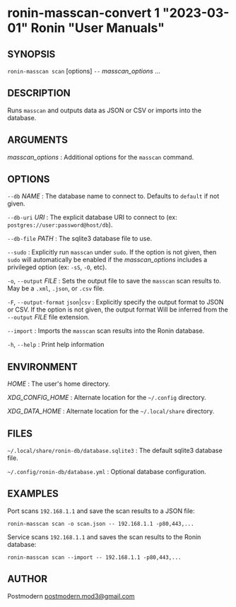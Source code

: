 # ronin-masscan-convert 1 "2023-03-01" Ronin "User Manuals"

## SYNOPSIS

`ronin-masscan scan` [options] `--` *masscan_options* ...

## DESCRIPTION

Runs `masscan` and outputs data as JSON or CSV or imports into the database.

## ARGUMENTS

*masscan_options*
: Additional options for the `masscan` command.

## OPTIONS

`--db` *NAME*
: The database name to connect to. Defaults to `default` if not given.

`--db-uri` *URI*
: The explicit database URI to connect to
  (ex: `postgres://user:password@host/db`).

`--db-file` *PATH*
: The sqlite3 database file to use.

`--sudo`
: Explicitly run `masscan` under `sudo`. If the option is not given, then
  `sudo` will automatically be enabled if the *masscan_options* includes a
  privileged option (ex: `-sS`, `-O`, etc).

`-o`, `--output` *FILE*
: Sets the output file to save the `masscan` scan results to. May be a `.xml`,
  `.json`, or `.csv` file.

`-F`, `--output-format` `json`|`csv`
: Explicitly specify the output format to JSON or CSV. If the option is
  not given, the output format Will be inferred from the `--output` *FILE* file
  extension.

`--import`
: Imports the `masscan` scan results into the Ronin database.

`-h`, `--help`
: Print help information

## ENVIRONMENT

*HOME*
: The user's home directory.

*XDG_CONFIG_HOME*
: Alternate location for the `~/.config` directory.

*XDG_DATA_HOME*
: Alternate location for the `~/.local/share` directory.

## FILES

`~/.local/share/ronin-db/database.sqlite3`
: The default sqlite3 database file.

`~/.config/ronin-db/database.yml`
: Optional database configuration.

## EXAMPLES

Port scans `192.168.1.1` and save the scan results to a JSON file:

    ronin-masscan scan -o scan.json -- 192.168.1.1 -p80,443,...

Service scans `192.168.1.1` and saves the scan results to the Ronin database:

    ronin-masscan scan --import -- 192.168.1.1 -p80,443,...

## AUTHOR

Postmodern <postmodern.mod3@gmail.com>

